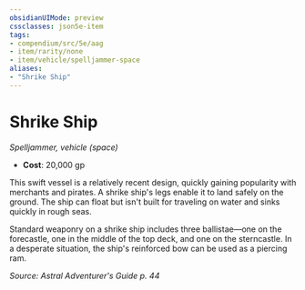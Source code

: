 ```yaml
---
obsidianUIMode: preview
cssclasses: json5e-item
tags:
- compendium/src/5e/aag
- item/rarity/none
- item/vehicle/spelljammer-space
aliases: 
- "Shrike Ship"
---
```

# Shrike Ship
*Spelljammer, vehicle (space)*  

- **Cost**: 20,000 gp

This swift vessel is a relatively recent design, quickly gaining popularity with merchants and pirates. A shrike ship's legs enable it to land safely on the ground. The ship can float but isn't built for traveling on water and sinks quickly in rough seas.

Standard weaponry on a shrike ship includes three ballistae—one on the forecastle, one in the middle of the top deck, and one on the sterncastle. In a desperate situation, the ship's reinforced bow can be used as a piercing ram.

*Source: Astral Adventurer's Guide p. 44*